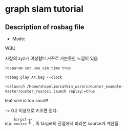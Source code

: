 # graph slam tutorial

## Description of rosbag file

* Mode: 

WBU

자칼의 xyz가 이상함!!! 거꾸로 가는듯한 느낌이 있음

<pre><code>rosparam set use_sim_time true</code></pre>


<pre><code>rosbag play A4.bag --clock</code></pre>

<pre><code>roslaunch /home/shapelim/catkin_ws/src/ouster_example-master/ouster_ros/os1.launch replay:=true</code></pre>

leaf size is too small!!

-> 0.2 이상으로 키우면 된다.


icp: ![tf](tf.png) , 즉 target의 관점에서 바라본 source가 계산됨
